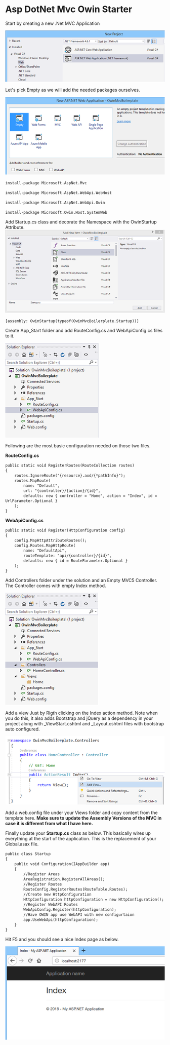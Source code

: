 # Asp DotNet Mvc Owin Starter

Start by creating a new .Net MVC Application

![New Project](Images/create_project.png?raw=true "Create Empty Project")

Let's pick Empty as we will add the needed packages ourselves.

![Select Empty](Images/empty_template.png?raw=true "Pick Empty")

`
install-package Microsoft.AspNet.Mvc
`

`
 install-package Microsoft.AspNet.WebApi.WebHost
 `

 `
 install-package Microsoft.AspNet.WebApi.Owin
 `

 `
 install-package Microsoft.Owin.Host.SystemWeb
 `

 Add Startup.cs class and decorate the Namespace with the OwinStartup Attribute.
![Owin Startup](Images/startup_cs.png?raw=true "Startup")

 `
 [assembly: OwinStartup(typeof(OwinMvcBoilerplate.Startup))]
 `

 Create App_Start folder and add RouteConfig.cs and WebApiConfig.cs files to it.

![App_Start](Images/app_start.png?raw=true "Startup")

 Following are the most basic configuration needed on those two files. 

 **RouteConfig.cs**
```
public static void RegisterRoutes(RouteCollection routes)
{
    routes.IgnoreRoute("{resource}.axd/{*pathInfo}");
    routes.MapRoute(
        name: "Default",
        url: "{controller}/{action}/{id}",
        defaults: new { controller = "Home", action = "Index", id = UrlParameter.Optional }
    );
}
```

**WebApiConfig.cs**
```
public static void Register(HttpConfiguration config)
{
    config.MapHttpAttributeRoutes();
    config.Routes.MapHttpRoute(
        name: "DefaultApi",
        routeTemplate: "api/{controller}/{id}",
        defaults: new { id = RouteParameter.Optional }
    );
}
```
Add Controllers folder under the solution and an Empty MVC5 Controller. The Controller comes with empty Index method.

![Add Controller](Images/controllers.png?raw=true "Startup")

Add a view Just by Rigth clicking on the Index action method. Note when you do this, it also adds Bootstrap and jQuery as a dependency in your project along with _ViewStart.cshtml and _Layout.cshtml files with bootstrap auto configured.

![Add View](Images/add_view.png?raw=true "Add View")

Add a web.config file under your Views folder and copy content from the template here. **Make sure to update the Assembly Versions of the MVC in case it is different from what I have here.**

Finally update your **Startup.cs** class as below. This basically wires up everything at the start of the application. This is the replacement of your Global.asax file.

```
public class Startup
{
    public void Configuration(IAppBuilder app)
    {
        //Register Areas
        AreaRegistration.RegisterAllAreas();
        //Register Routes
        RouteConfig.RegisterRoutes(RouteTable.Routes);
        //Create new HttpConfiguration
        HttpConfiguration httpConfiguration = new HttpConfiguration();
        //Register WebAPI Routes
        WebApiConfig.Register(httpConfiguration);
        //Have OWIN app use WebAPI with new configurtaion
        app.UseWebApi(httpConfiguration);
    }
}
```

Hit F5 and you should see a nice Index page as below. 

![Run the app](Images/running_app.png?raw=true "Running App")

